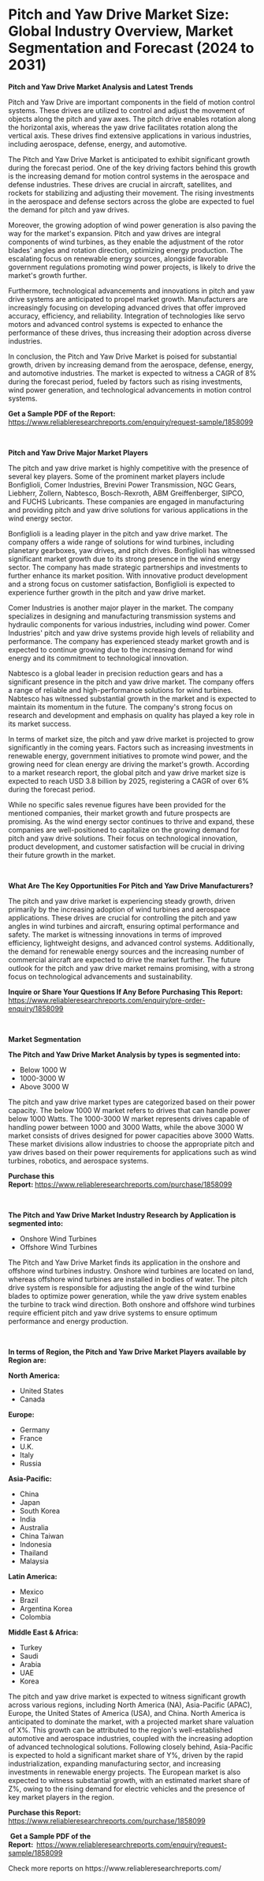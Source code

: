 <p><h1>Pitch and Yaw Drive Market Size: Global Industry Overview, Market Segmentation and Forecast (2024 to 2031)</h1></p><p><strong>Pitch and Yaw Drive Market Analysis and Latest Trends</strong></p>
<p><p>Pitch and Yaw Drive are important components in the field of motion control systems. These drives are utilized to control and adjust the movement of objects along the pitch and yaw axes. The pitch drive enables rotation along the horizontal axis, whereas the yaw drive facilitates rotation along the vertical axis. These drives find extensive applications in various industries, including aerospace, defense, energy, and automotive.</p><p>The Pitch and Yaw Drive Market is anticipated to exhibit significant growth during the forecast period. One of the key driving factors behind this growth is the increasing demand for motion control systems in the aerospace and defense industries. These drives are crucial in aircraft, satellites, and rockets for stabilizing and adjusting their movement. The rising investments in the aerospace and defense sectors across the globe are expected to fuel the demand for pitch and yaw drives.</p><p>Moreover, the growing adoption of wind power generation is also paving the way for the market's expansion. Pitch and yaw drives are integral components of wind turbines, as they enable the adjustment of the rotor blades' angles and rotation direction, optimizing energy production. The escalating focus on renewable energy sources, alongside favorable government regulations promoting wind power projects, is likely to drive the market's growth further.</p><p>Furthermore, technological advancements and innovations in pitch and yaw drive systems are anticipated to propel market growth. Manufacturers are increasingly focusing on developing advanced drives that offer improved accuracy, efficiency, and reliability. Integration of technologies like servo motors and advanced control systems is expected to enhance the performance of these drives, thus increasing their adoption across diverse industries.</p><p>In conclusion, the Pitch and Yaw Drive Market is poised for substantial growth, driven by increasing demand from the aerospace, defense, energy, and automotive industries. The market is expected to witness a CAGR of 8% during the forecast period, fueled by factors such as rising investments, wind power generation, and technological advancements in motion control systems.</p></p>
<p><strong>Get a Sample PDF of the Report:&nbsp;</strong> <a href="https://www.reliableresearchreports.com/enquiry/request-sample/1858099">https://www.reliableresearchreports.com/enquiry/request-sample/1858099</a></p>
<p>&nbsp;</p>
<p><strong>Pitch and Yaw Drive Major Market Players</strong></p>
<p><p>The pitch and yaw drive market is highly competitive with the presence of several key players. Some of the prominent market players include Bonfiglioli, Comer Industries, Brevini Power Transmission, NGC Gears, Liebherr, Zollern, Nabtesco, Bosch-Rexroth, ABM Greiffenberger, SIPCO, and FUCHS Lubricants. These companies are engaged in manufacturing and providing pitch and yaw drive solutions for various applications in the wind energy sector.</p><p>Bonfiglioli is a leading player in the pitch and yaw drive market. The company offers a wide range of solutions for wind turbines, including planetary gearboxes, yaw drives, and pitch drives. Bonfiglioli has witnessed significant market growth due to its strong presence in the wind energy sector. The company has made strategic partnerships and investments to further enhance its market position. With innovative product development and a strong focus on customer satisfaction, Bonfiglioli is expected to experience further growth in the pitch and yaw drive market.</p><p>Comer Industries is another major player in the market. The company specializes in designing and manufacturing transmission systems and hydraulic components for various industries, including wind power. Comer Industries' pitch and yaw drive systems provide high levels of reliability and performance. The company has experienced steady market growth and is expected to continue growing due to the increasing demand for wind energy and its commitment to technological innovation.</p><p>Nabtesco is a global leader in precision reduction gears and has a significant presence in the pitch and yaw drive market. The company offers a range of reliable and high-performance solutions for wind turbines. Nabtesco has witnessed substantial growth in the market and is expected to maintain its momentum in the future. The company's strong focus on research and development and emphasis on quality has played a key role in its market success.</p><p>In terms of market size, the pitch and yaw drive market is projected to grow significantly in the coming years. Factors such as increasing investments in renewable energy, government initiatives to promote wind power, and the growing need for clean energy are driving the market's growth. According to a market research report, the global pitch and yaw drive market size is expected to reach USD 3.8 billion by 2025, registering a CAGR of over 6% during the forecast period.</p><p>While no specific sales revenue figures have been provided for the mentioned companies, their market growth and future prospects are promising. As the wind energy sector continues to thrive and expand, these companies are well-positioned to capitalize on the growing demand for pitch and yaw drive solutions. Their focus on technological innovation, product development, and customer satisfaction will be crucial in driving their future growth in the market.</p></p>
<p>&nbsp;</p>
<p><strong>What Are The Key Opportunities For Pitch and Yaw Drive Manufacturers?</strong></p>
<p><p>The pitch and yaw drive market is experiencing steady growth, driven primarily by the increasing adoption of wind turbines and aerospace applications. These drives are crucial for controlling the pitch and yaw angles in wind turbines and aircraft, ensuring optimal performance and safety. The market is witnessing innovations in terms of improved efficiency, lightweight designs, and advanced control systems. Additionally, the demand for renewable energy sources and the increasing number of commercial aircraft are expected to drive the market further. The future outlook for the pitch and yaw drive market remains promising, with a strong focus on technological advancements and sustainability.</p></p>
<p><strong>Inquire or Share Your Questions If Any Before Purchasing This Report:</strong> <a href="https://www.reliableresearchreports.com/enquiry/pre-order-enquiry/1858099">https://www.reliableresearchreports.com/enquiry/pre-order-enquiry/1858099</a></p>
<p>&nbsp;</p>
<p><strong>Market Segmentation</strong></p>
<p><strong>The Pitch and Yaw Drive Market Analysis by types is segmented into:</strong></p>
<p><ul><li>Below 1000 W</li><li>1000-3000 W</li><li>Above 3000 W</li></ul></p>
<p><p>The pitch and yaw drive market types are categorized based on their power capacity. The below 1000 W market refers to drives that can handle power below 1000 Watts. The 1000-3000 W market represents drives capable of handling power between 1000 and 3000 Watts, while the above 3000 W market consists of drives designed for power capacities above 3000 Watts. These market divisions allow industries to choose the appropriate pitch and yaw drives based on their power requirements for applications such as wind turbines, robotics, and aerospace systems.</p></p>
<p><strong>Purchase this Report:&nbsp;</strong><a href="https://www.reliableresearchreports.com/purchase/1858099">https://www.reliableresearchreports.com/purchase/1858099</a></p>
<p>&nbsp;</p>
<p><strong>The Pitch and Yaw Drive Market Industry Research by Application is segmented into:</strong></p>
<p><ul><li>Onshore Wind Turbines</li><li>Offshore Wind Turbines</li></ul></p>
<p><p>The Pitch and Yaw Drive Market finds its application in the onshore and offshore wind turbines industry. Onshore wind turbines are located on land, whereas offshore wind turbines are installed in bodies of water. The pitch drive system is responsible for adjusting the angle of the wind turbine blades to optimize power generation, while the yaw drive system enables the turbine to track wind direction. Both onshore and offshore wind turbines require efficient pitch and yaw drive systems to ensure optimum performance and energy production.</p></p>
<p>&nbsp;</p>
<p><strong>In terms of Region, the Pitch and Yaw Drive Market Players available by Region are:</strong></p>
<p>
    <p> <strong> North America: </strong>
        <ul>
            <li>United States</li>
            <li>Canada</li>
        </ul>
        </p> 
    <p> <strong> Europe: </strong>
        <ul>
            <li>Germany</li>
            <li>France</li>
            <li>U.K.</li>
            <li>Italy</li>
            <li>Russia</li>
        </ul>
        </p> 
    <p> <strong> Asia-Pacific: </strong>
        <ul>
            <li>China</li>
            <li>Japan</li>
            <li>South Korea</li>
            <li>India</li>
            <li>Australia</li>
            <li>China Taiwan</li>
            <li>Indonesia</li>
            <li>Thailand</li>
            <li>Malaysia</li>
        </ul>
        </p> 
    <p> <strong> Latin America: </strong>
        <ul>
            <li>Mexico</li>
            <li>Brazil</li>
            <li>Argentina Korea</li>
            <li>Colombia</li>
        </ul>
        </p> 
    <p> <strong> Middle East & Africa: </strong>
        <ul>
            <li>Turkey</li>
            <li>Saudi</li>
            <li>Arabia</li>
            <li>UAE</li>
            <li>Korea</li>
        </ul>
    </p>
    </p>
<p><p>The pitch and yaw drive market is expected to witness significant growth across various regions, including North America (NA), Asia-Pacific (APAC), Europe, the United States of America (USA), and China. North America is anticipated to dominate the market, with a projected market share valuation of X%. This growth can be attributed to the region's well-established automotive and aerospace industries, coupled with the increasing adoption of advanced technological solutions. Following closely behind, Asia-Pacific is expected to hold a significant market share of Y%, driven by the rapid industrialization, expanding manufacturing sector, and increasing investments in renewable energy projects. The European market is also expected to witness substantial growth, with an estimated market share of Z%, owing to the rising demand for electric vehicles and the presence of key market players in the region.</p></p>
<p><strong>Purchase this Report: </strong><a href="https://www.reliableresearchreports.com/purchase/1858099">https://www.reliableresearchreports.com/purchase/1858099</a></p>
<p>&nbsp;<strong>Get a Sample PDF of the Report:&nbsp;&nbsp;</strong><a href="https://www.reliableresearchreports.com/enquiry/request-sample/1858099">https://www.reliableresearchreports.com/enquiry/request-sample/1858099</a></p>
<p><strong></strong></p>
<p>Check more reports on https://www.reliableresearchreports.com/</p>